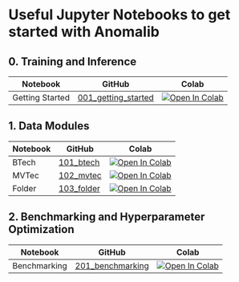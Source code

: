 # Useful Jupyter Notebooks to get started with Anomalib

## 0. Training and Inference

| Notebook        | GitHub                                                               | Colab                                                                                                                                                                                                                    |
| --------------- | -------------------------------------------------------------------- | ------------------------------------------------------------------------------------------------------------------------------------------------------------------------------------------------------------------------ |
| Getting Started | [001_getting_started](000_getting_started/001_getting_started.ipynb) | [![Open In Colab](https://colab.research.google.com/assets/colab-badge.svg)](https://colab.research.google.com/github/openvinotoolkit/anomalib/blob/development/notebooks/000_getting_started/001_getting_started.ipynb) |

## 1. Data Modules

| Notebook | GitHub                                         | Colab                                                                                                                                                                                                       |
| -------- | ---------------------------------------------- | ----------------------------------------------------------------------------------------------------------------------------------------------------------------------------------------------------------- |
| BTech    | [101_btech](100_datamodules/101_btech.ipynb)   | [![Open In Colab](https://colab.research.google.com/assets/colab-badge.svg)](https://colab.research.google.com/github/openvinotoolkit/anomalib/blob/development/notebooks/100_datamodules/101_btech.ipynb)  |
| MVTec    | [102_mvtec](100_datamodules/102_mvtec.ipynb)   | [![Open In Colab](https://colab.research.google.com/assets/colab-badge.svg)](https://colab.research.google.com/github/openvinotoolkit/anomalib/blob/development/notebooks/100_datamodules/102_mvtec.ipynb)  |
| Folder   | [103_folder](100_datamodules/103_folder.ipynb) | [![Open In Colab](https://colab.research.google.com/assets/colab-badge.svg)](https://colab.research.google.com/github/openvinotoolkit/anomalib/blob/development/notebooks/100_datamodules/103_folder.ipynb) |

## 2. Benchmarking and Hyperparameter Optimization

| Notebook     | GitHub                                                      | Colab                                                                                                                                                                                                              |
| ------------ | ----------------------------------------------------------- | ------------------------------------------------------------------------------------------------------------------------------------------------------------------------------------------------------------------ |
| Benchmarking | [201_benchmarking](200_benchmarking/201_benchmarking.ipynb) | [![Open In Colab](https://colab.research.google.com/assets/colab-badge.svg)](https://colab.research.google.com/github/openvinotoolkit/anomalib/blob/development/notebooks/200_benchmarking/201_benchmarking.ipynb) |
